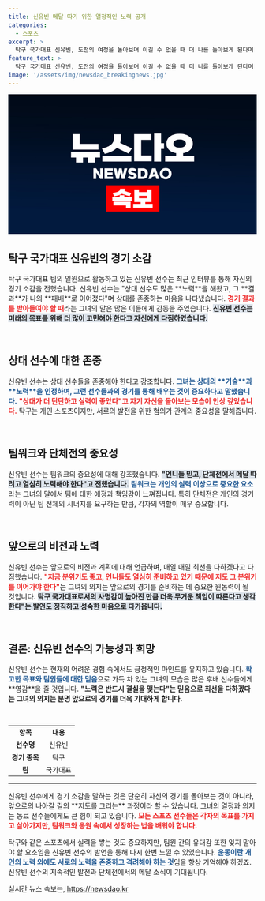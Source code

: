 ```yaml
---
title: 신유빈 메달 따기 위한 열정적인 노력 공개
categories:
  - 스포츠
excerpt: >
  탁구 국가대표 신유빈, 도전의 여정을 돌아보며 이길 수 없을 때 더 나를 돌아보게 된다며 단체전 메달에 대한 희망을 다짐! 그녀의 진솔한 이야기, 클릭해 확인하세요!
feature_text: >
  탁구 국가대표 신유빈, 도전의 여정을 돌아보며 이길 수 없을 때 더 나를 돌아보게 된다며 단체전 메달에 대한 희망을 다짐! 그녀의 진솔한 이야기, 클릭해 확인하세요!
image: '/assets/img/newsdao_breakingnews.jpg'
---
```


<p><img src="/assets/img/newsdao_breakingnews.jpg" alt="bookingtag 속보" /></p>

<h2 data-ke-size="size26">탁구 국가대표 신유빈의 경기 소감</h2>

<p data-ke-size="size16">탁구 국가대표 팀의 일원으로 활동하고 있는 신유빈 선수는 최근 인터뷰를 통해 자신의 경기 소감을 전했습니다. 신유빈 선수는 "상대 선수도 많은 **노력**을 해왔고, 그 **결과**가 나의 **패배**로 이어졌다"며 상대를 존중하는 마음을 나타냈습니다. <b><span style="color: #ee2323;">경기 결과를 받아들여야 할 때</span></b>라는 그녀의 말은 많은 이들에게 감동을 주었습니다. <b><span style="background-color: #21538527;">신유빈 선수는 미래의 목표를 위해 더 많이 고민해야 한다고 자신에게 다짐하였습니다.</span></b></p>

<p data-ke-size="size16">&nbsp;</p>

<h2 data-ke-size="size26">상대 선수에 대한 존중</h2>

<p data-ke-size="size16">신유빈 선수는 상대 선수들을 존중해야 한다고 강조합니다. <b><span style="color: #1a5490;">그녀는 상대의 **기술**과 **노력**을 인정하며, 그런 선수들과의 경기를 통해 배우는 것이 중요하다고 말했습니다.</span></b> <b><span style="color: #ee2323;">"상대가 더 단단하고 실력이 좋았다"고 자기 자신을 돌아보는 모습이 인상 깊었습니다.</span></b> 탁구는 개인 스포츠이지만, 서로의 발전을 위한 혐의가 관계의 중요성을 말해줍니다.</p>

<p data-ke-size="size16">&nbsp;</p>

<h2 data-ke-size="size26">팀워크와 단체전의 중요성</h2>

<p data-ke-size="size16">신유빈 선수는 팀워크의 중요성에 대해 강조했습니다. <b><span style="background-color: #21538527;">"언니들 믿고, 단체전에서 메달 따려고 열심히 노력해야 한다"고 전했습니다.</span></b> <b><span style="color: #1a5490;">팀워크는 개인의 실력 이상으로 중요한 요소</span></b>라는 그녀의 말에서 팀에 대한 애정과 책임감이 느껴집니다. 특히 단체전은 개인의 경기력이 아닌 팀 전체의 시너지를 요구하는 만큼, 각자의 역할이 매우 중요합니다.</p>

<p data-ke-size="size16">&nbsp;</p>

<h2 data-ke-size="size26">앞으로의 비전과 노력</h2>

<p data-ke-size="size16">신유빈 선수는 앞으로의 비전과 계획에 대해 언급하며, 매일 매일 최선을 다하겠다고 다짐했습니다. <b><span style="color: #ee2323;">"지금 분위기도 좋고, 언니들도 열심히 준비하고 있기 때문에 저도 그 분위기를 이어가야 한다"</span></b>는 그녀의 의지는 앞으로의 경기를 준비하는 데 중요한 원동력이 될 것입니다. <b><span style="background-color: #21538527;">탁구 국가대표로서의 사명감이 높아진 만큼 더욱 무거운 책임이 따른다고 생각한다"는 발언도 정직하고 성숙한 마음으로 다가옵니다.</span></b></p>

<p data-ke-size="size16">&nbsp;</p>

<h2 data-ke-size="size26">결론: 신유빈 선수의 가능성과 희망</h2>

<p data-ke-size="size16">신유빈 선수는 현재의 어려운 경험 속에서도 긍정적인 마인드를 유지하고 있습니다. <b><span style="color: #1a5490;">확고한 목표와 팀원들에 대한 믿음</span></b>으로 가득 차 있는 그녀의 모습은 많은 후배 선수들에게 **영감**을 줄 것입니다. <b><span style="ee2323;">"노력은 반드시 결실을 맺는다"는 믿음으로 최선을 다하겠다는 그녀의 의지는 분명 앞으로의 경기를 더욱 기대하게 합니다.</span></b></p>

<p data-ke-size="size16">&nbsp;</p>

<table style="width: 100%; border-collapse: collapse;">
<tr>
<td style="text-align: center; height: 17px;"><b>항목</b></td>
<td style="text-align: center; height: 17px;"><b>내용</b></td>
</tr>
<tr>
<td style="text-align: center; height: 17px;"><b>선수명</b></td>
<td style="text-align: center; height: 17px;">신유빈</td>
</tr>
<tr>
<td style="text-align: center; height: 17px;"><b>경기 종목</b></td>
<td style="text-align: center; height: 17px;">탁구</td>
</tr>
<tr>
<td style="text-align: center; height: 17px;"><b>팀</b></td>
<td style="text-align: center; height: 17px;">국가대표</td>
</tr>
</table>

<hr>

<p data-ke-size="size16">신유빈 선수에게 경기 소감을 말하는 것은 단순히 자신의 경기를 돌아보는 것이 아니라, 앞으로의 나아갈 길의 **지도를 그리는** 과정이라 할 수 있습니다. 그녀의 열정과 의지는 동료 선수들에게도 큰 힘이 되고 있습니다. <b><span style="color: #ee2323;">모든 스포츠 선수들은 각자의 목표를 가지고 살아가지만, 팀워크와 응원 속에서 성장하는 법을 배워야 합니다.</span></b></p>

<p data-ke-size="size16">탁구와 같은 스포츠에서 실력을 쌓는 것도 중요하지만, 팀원 간의 유대감 또한 잊지 말아야 할 요소임을 신유빈 선수의 발언을 통해 다시 한번 느낄 수 있었습니다. <b><span style="color: #1a5490;">운동이란 개인의 노력 외에도 서로의 노력을 존중하고 격려해야 하는 것</span></b>임을 항상 기억해야 하겠죠. 신유빈 선수의 지속적인 발전과 단체전에서의 메달 소식이 기대됩니다.</p>
실시간 뉴스 속보는, <a href="https://newsdao.kr" rel="dofollow">https://newsdao.kr</a>



